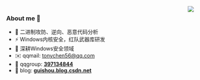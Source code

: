 <img align="right" src="https://github-readme-stats.vercel.app/api?username=tonychen56&theme=default&show_icons=true"/>

### About me 👋

- 🔭 二进制攻防、逆向、恶意代码分析  
- ⚡ Windows内核安全，红队武器库研发
- 🌱 深耕Windows安全领域
- ✉️ qqmail: tonychen56@qq.com
- 💬 qqgroup: **[397134844](https://qm.qq.com/q/sDg8nRkB6E)**
- 📝 blog: **[guishou.blog.csdn.net](https://blog.csdn.net/qq_38474570)**
